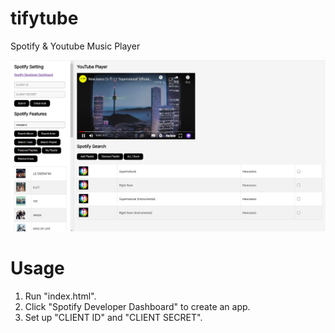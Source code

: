 # tifytube

Spotify & Youtube Music Player

<img src="img/1.png" />

# Usage

1. Run "index.html".
2. Click "Spotify Developer Dashboard" to create an app.
3. Set up "CLIENT ID" and "CLIENT SECRET".

